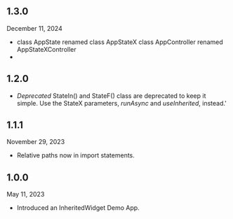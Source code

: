 
## 1.3.0
December 11, 2024
- class AppState renamed class AppStateX
  class AppController renamed AppStateXController
- 
## 1.2.0
- *Deprecated* StateIn() and StateF() class are deprecated to keep it simple.
  Use the StateX parameters, *runAsync* and *useInherited*, instead.'

## 1.1.1
November 29, 2023
- Relative paths now in import statements.

## 1.0.0
May 11, 2023
- Introduced an InheritedWidget Demo App.